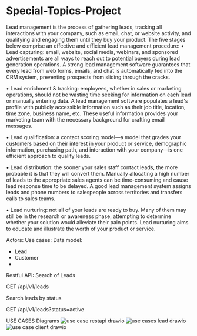 # Special-Topics-Project

Lead management is the process of gathering leads, tracking all interactions with your company, such as email, chat, or website activity, and qualifying and engaging them until they buy your product. The five stages below comprise an effective and efficient lead management procedure:
•	Lead capturing: email, website, social media, webinars, and sponsored advertisements are all ways to reach out to potential buyers during lead generation operations. A strong lead management software guarantees that every lead from web forms, emails, and chat is automatically fed into the CRM system, preventing prospects from sliding through the cracks.

•	Lead enrichment & tracking: employees, whether in sales or marketing operations, should not be wasting time seeking for information on each lead or manually entering data. A lead management software populates a lead's profile with publicly accessible information such as their job title, location, time zone, business name, etc. These useful information provides your marketing team with the necessary background for crafting email messages.

•	Lead qualification: a contact scoring model—a model that grades your customers based on their interest in your product or service, demographic information, purchasing path, and interaction with your company—is one efficient approach to qualify leads.

•	Lead distribution: the sooner your sales staff contact leads, the more probable it is that they will convert them. Manually allocating a high number of leads to the appropriate sales agents can be time-consuming and cause lead response time to be delayed. A good lead management system assigns leads and phone numbers to salespeople across territories and transfers calls to sales teams.

•	Lead nurturing: not all of your leads are ready to buy. Many of them may still be in the research or awareness phase, attempting to determine whether your solution would alleviate their pain points. Lead nurturing aims to educate and illustrate the worth of your product or service.



Actors:
Use cases:
Data model:
-	Lead
-	Customer
-	
Restful API:
Search of Leads

GET /api/v1/leads

Search leads by status

GET /api/v1/leads?status=active


USE CASES Diagrams
![use case restapi drawio](https://user-images.githubusercontent.com/92259283/203331057-1dbfba70-5ecc-4ac8-bae0-51130402ccd2.png)
![use cases lead drawio](https://user-images.githubusercontent.com/92259283/203331135-043c2fed-854e-4879-b573-59d9cbea97ef.png)
![use case client drawio](https://user-images.githubusercontent.com/92259283/203331153-760a9042-0a55-488f-b892-28f47d94c139.png)
